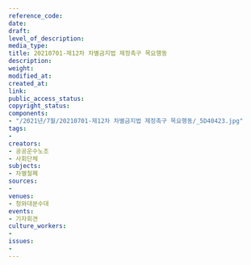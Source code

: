 ```yaml
---
reference_code: 
date: 
draft: 
level_of_description: 
media_type: 
title: 20210701-제12차 차별금지법 제정촉구 목요행동
description: 
weight: 
modified_at: 
created_at: 
link: 
public_access_status: 
copyright_status: 
components:
- "/2021년/7월/20210701-제12차 차별금지법 제정촉구 목요행동/_5D40423.jpg"
tags:
- 
creators:
- 공공운수노조
- 사회단체
subjects:
- 차별철폐
sources:
- 
venues:
- 청와대분수대
events:
- 기자회견
culture_workers:
- 
issues:
- 
---
```

